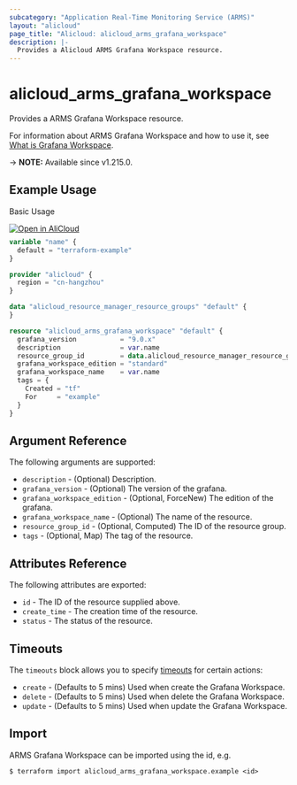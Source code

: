 ```yaml
---
subcategory: "Application Real-Time Monitoring Service (ARMS)"
layout: "alicloud"
page_title: "Alicloud: alicloud_arms_grafana_workspace"
description: |-
  Provides a Alicloud ARMS Grafana Workspace resource.
---
```


# alicloud_arms_grafana_workspace

Provides a ARMS Grafana Workspace resource. 

For information about ARMS Grafana Workspace and how to use it, see [What is Grafana Workspace](https://next.api.alibabacloud.com/document/ARMS/2019-08-08/ListGrafanaWorkspace).

-> **NOTE:** Available since v1.215.0.

## Example Usage

Basic Usage

<div style="display: block;margin-bottom: 40px;"><div class="oics-button" style="float: right;position: absolute;margin-bottom: 10px;">
  <a href="https://api.aliyun.com/api-tools/terraform?resource=alicloud_arms_grafana_workspace&exampleId=a1305a5b-7e08-ac51-2ea2-69366274c76a2e4bcd03&activeTab=example&spm=docs.r.arms_grafana_workspace.0.a1305a5b7e&intl_lang=EN_US" target="_blank">
    <img alt="Open in AliCloud" src="https://img.alicdn.com/imgextra/i1/O1CN01hjjqXv1uYUlY56FyX_!!6000000006049-55-tps-254-36.svg" style="max-height: 44px; max-width: 100%;">
  </a>
</div></div>

```terraform
variable "name" {
  default = "terraform-example"
}

provider "alicloud" {
  region = "cn-hangzhou"
}

data "alicloud_resource_manager_resource_groups" "default" {
}

resource "alicloud_arms_grafana_workspace" "default" {
  grafana_version           = "9.0.x"
  description               = var.name
  resource_group_id         = data.alicloud_resource_manager_resource_groups.default.ids.0
  grafana_workspace_edition = "standard"
  grafana_workspace_name    = var.name
  tags = {
    Created = "tf"
    For     = "example"
  }
}
```

## Argument Reference

The following arguments are supported:
* `description` - (Optional) Description.
* `grafana_version` - (Optional) The version of the grafana.
* `grafana_workspace_edition` - (Optional, ForceNew) The edition of the grafana.
* `grafana_workspace_name` - (Optional) The name of the resource.
* `resource_group_id` - (Optional, Computed) The ID of the resource group.
* `tags` - (Optional, Map) The tag of the resource.

## Attributes Reference

The following attributes are exported:
* `id` - The ID of the resource supplied above.
* `create_time` - The creation time of the resource.
* `status` - The status of the resource.

## Timeouts

The `timeouts` block allows you to specify [timeouts](https://www.terraform.io/docs/configuration-0-11/resources.html#timeouts) for certain actions:
* `create` - (Defaults to 5 mins) Used when create the Grafana Workspace.
* `delete` - (Defaults to 5 mins) Used when delete the Grafana Workspace.
* `update` - (Defaults to 5 mins) Used when update the Grafana Workspace.

## Import

ARMS Grafana Workspace can be imported using the id, e.g.

```shell
$ terraform import alicloud_arms_grafana_workspace.example <id>
```